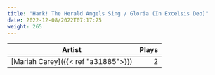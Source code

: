 ```yaml
---
title: "Hark! The Herald Angels Sing / Gloria (In Excelsis Deo)"
date: 2022-12-08/2022T07:17:25
weight: 265
---
```




 Artist | Plays 
----- | -----:
[Mariah Carey]({{< ref "a31885">}}) | 2
